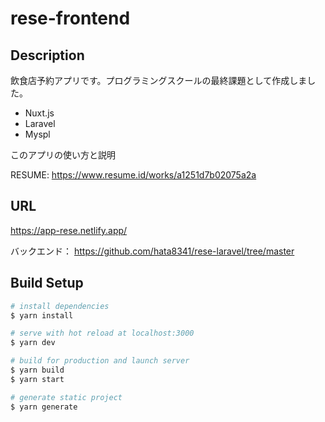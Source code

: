 # rese-frontend
## Description
飲食店予約アプリです。プログラミングスクールの最終課題として作成しました。
- Nuxt.js
- Laravel
- Myspl

このアプリの使い方と説明

RESUME: https://www.resume.id/works/a1251d7b02075a2a
## URL
https://app-rese.netlify.app/

バックエンド： https://github.com/hata8341/rese-laravel/tree/master

## Build Setup

```bash
# install dependencies
$ yarn install

# serve with hot reload at localhost:3000
$ yarn dev

# build for production and launch server
$ yarn build
$ yarn start

# generate static project
$ yarn generate
```
